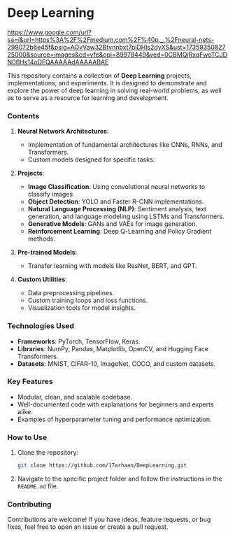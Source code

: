 

# Deep Learning 

https://www.google.com/url?sa=i&url=https%3A%2F%2Fmedium.com%2F%40p._.%2Fneural-nets-299072b6e45f&psig=AOvVaw32Btvnnbxt7plDHls2dyXS&ust=1735935082725000&source=images&cd=vfe&opi=89978449&ved=0CBMQjRxqFwoTCJDN06Hs14oDFQAAAAAdAAAAABAE

This repository contains a collection of **Deep Learning** projects, implementations, and experiments. It is designed to demonstrate and explore the power of deep learning in solving real-world problems, as well as to serve as a resource for learning and development.

### **Contents**
1. **Neural Network Architectures**:
   - Implementation of fundamental architectures like CNNs, RNNs, and Transformers.
   - Custom models designed for specific tasks.

2. **Projects**:
   - **Image Classification**: Using convolutional neural networks to classify images.
   - **Object Detection**: YOLO and Faster R-CNN implementations.
   - **Natural Language Processing (NLP)**: Sentiment analysis, text generation, and language modeling using LSTMs and Transformers.
   - **Generative Models**: GANs and VAEs for image generation.
   - **Reinforcement Learning**: Deep Q-Learning and Policy Gradient methods.
   
3. **Pre-trained Models**:
   - Transfer learning with models like ResNet, BERT, and GPT.

4. **Custom Utilities**:
   - Data preprocessing pipelines.
   - Custom training loops and loss functions.
   - Visualization tools for model insights.

### **Technologies Used**
- **Frameworks**: PyTorch, TensorFlow, Keras.
- **Libraries**: NumPy, Pandas, Matplotlib, OpenCV, and Hugging Face Transformers.
- **Datasets**: MNIST, CIFAR-10, ImageNet, COCO, and custom datasets.

### **Key Features**
- Modular, clean, and scalable codebase.
- Well-documented code with explanations for beginners and experts alike.
- Examples of hyperparameter tuning and performance optimization.

### **How to Use**
1. Clone the repository: 
   ```bash
   git clone https://github.com/17arhaan/DeepLearning.git
   ```
2. Navigate to the specific project folder and follow the instructions in the `README.md` file.

### **Contributing**
Contributions are welcome! If you have ideas, feature requests, or bug fixes, feel free to open an issue or create a pull request.
